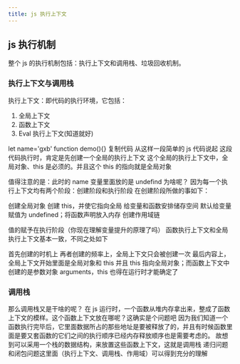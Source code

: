 ```yaml
---
title: js 执行上下文
---
```


## js 执行机制

整个 js 的执行机制包括：执行上下文和调用栈、垃圾回收机制。

### 执行上下文与调用栈

执行上下文：即代码的执行环境，它包括：

1. 全局上下文
2. 函数上下文
3. Eval 执行上下文(知道就好)

let name='gxb'
function demo(){}
复制代码
从这样一段简单的 js 代码说起
这段代码执行时，肯定是先创建一个全局的执行上下文
这个全局的执行上下文中，全局对象、this 是必须的。并且这个 this 的指向就是全局对象

值得注意的是：此时的 name 变量里面放的是 undefind
为啥呢？
因为每一个执行上下文均有两个阶段：创建阶段和执行阶段
在创建阶段所做的事如下：

创建全局对象
创建 this，并使它指向全局
给变量和函数安排储存空间
默认给变量赋值为 undefined；将函数声明放入内存
创建作用域链

值的赋予在执行阶段（你现在理解变量提升的原理了吗）
函数执行上下文和全局执行上下文基本一致，不同之处如下

首先创建的时机上
再者创建的频率上，全局上下文只会被创建一次
最后内容上，全局上下文开始里面是全局对象和 this 并且 this 指向全局对象；而函数上下文中创建的是参数对象 arguments，this 也得在运行时才能确定了

### 调用栈

那么调用栈又是干啥的呢？
在 js 运行时，一个函数从堆内存拿出来，整成了函数上下文的模样。这个函数上下文放在哪呢？这确实是个问题吧
因为我们知道一个函数执行完毕后，它里面数据所占的那些地址是要被释放了的，并且有时候函数里面是要又套函数的它们之间的执行顺序已经内存释放顺序也是需要考虑的。
故想到可以采用一个栈的数据结构，来放置这些函数上下文，这就是调用栈
递归问题和闭包问题这里面（执行上下文、调用栈、作用域）可以得到充分的理解
